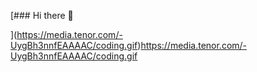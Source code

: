 [### Hi there 👋

<!--
**VitaliiVitalii/VitaliiVitalii** is a ✨ _special_ ✨ repository because its `README.md` (this file) appears on your GitHub profile.

Here are some ideas to get you started:

- 🔭 I’m currently working on ...
- 🌱 I’m currently learning ...
- 👯 I’m looking to collaborate on ...
- 🤔 I’m looking for help with ...
- 💬 Ask me about ...
- 📫 How to reach me: ...
- 😄 Pronouns: ...
- ⚡ Fun fact: ...
-->
](https://media.tenor.com/-UygBh3nnfEAAAAC/coding.gif)https://media.tenor.com/-UygBh3nnfEAAAAC/coding.gif
